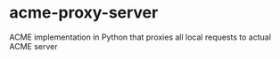 # acme-proxy-server
ACME implementation in Python that proxies all local requests to actual ACME server
